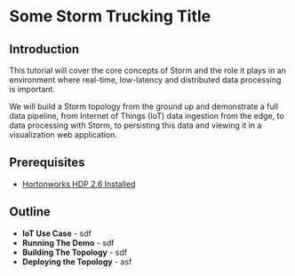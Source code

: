 # Some Storm Trucking Title

## Introduction

This tutorial will cover the core concepts of Storm and the role it plays in an environment where real-time, low-latency and distributed data processing is important.

We will build a Storm topology from the ground up and demonstrate a full data pipeline, from Internet of Things (IoT) data ingestion from the edge, to data processing with Storm, to persisting this data and viewing it in a visualization web application.

## Prerequisites
-   [Hortonworks HDP 2.6 Installed](#)

## Outline

-   **IoT Use Case** - sdf
-   **Running The Demo** - sdf
-   **Building The Topology** - sdf
-   **Deploying the Topology** - asf
